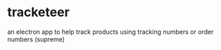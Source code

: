 # tracketeer
an electron app to help track products using tracking numbers or order numbers (supreme)
